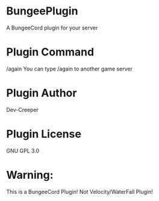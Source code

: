 # BungeePlugin
A BungeeCord plugin for your server
# Plugin Command
/again
You can type /again to another game server
# Plugin Author
Dev-Creeper
# Plugin License
GNU GPL 3.0


# Warning:
This is a BungeeCord Plugin!
Not Velocity/WaterFall Plugin!

